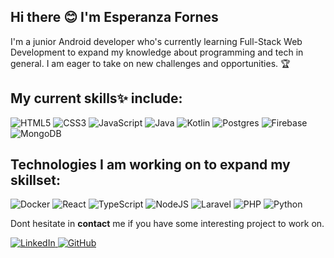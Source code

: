## Hi there 😊 I'm Esperanza Fornes

I'm a junior Android developer who's currently learning Full-Stack Web Development to expand my knowledge about programming and tech in general. 
I am eager to take on new challenges and opportunities. 🏆
<br>

## My current skills✨ include:
![HTML5](https://img.shields.io/badge/HTML5-E34F26?style=for-the-badge&logo=html5&logoColor=white)  ![CSS3](https://img.shields.io/badge/CSS3-1572B6?style=for-the-badge&logo=css3&logoColor=white
)   ![JavaScript](https://img.shields.io/badge/JavaScript-323330?style=for-the-badge&logo=javascript&logoColor=F7DF1E) ![Java](https://img.shields.io/badge/java-%23ED8B00.svg?style=for-the-badge&logo=openjdk&logoColor=white)   ![Kotlin](https://img.shields.io/badge/kotlin-%237F52FF.svg?style=for-the-badge&logo=kotlin&logoColor=white)    ![Postgres](https://img.shields.io/badge/postgres-%23316192.svg?style=for-the-badge&logo=postgresql&logoColor=white)    ![Firebase](https://img.shields.io/badge/firebase-%23039BE5.svg?style=for-the-badge&logo=firebase)  ![MongoDB](https://img.shields.io/badge/MongoDB-%234ea94b.svg?style=for-the-badge&logo=mongodb&logoColor=white)  

## Technologies I am working on to expand my skillset:
![Docker](https://img.shields.io/badge/docker-%230db7ed.svg?style=for-the-badge&logo=docker&logoColor=white)    ![React](https://img.shields.io/badge/react-%2320232a.svg?style=for-the-badge&logo=react&logoColor=%2361DAFB)   ![TypeScript](https://img.shields.io/badge/typescript-%23007ACC.svg?style=for-the-badge&logo=typescript&logoColor=white)    ![NodeJS](https://img.shields.io/badge/node.js-6DA55F?style=for-the-badge&logo=node.js&logoColor=white) ![Laravel](https://img.shields.io/badge/laravel-%23FF2D20.svg?style=for-the-badge&logo=laravel&logoColor=white) ![PHP](https://img.shields.io/badge/php-%23777BB4.svg?style=for-the-badge&logo=php&logoColor=white) ![Python](https://img.shields.io/badge/python-3670A0?style=for-the-badge&logo=python&logoColor=ffdd54)


Dont hesitate in <strong>contact</strong> me if you have some interesting project to work on. <br>

<a href="https://www.linkedin.com/in/fornesborja" target="blank">![LinkedIn](https://img.shields.io/badge/linkedin-%230077B5.svg?style=for-the-badge&logo=linkedin&logoColor=white) </a>   <a href="https://www.github.com/FornesBorja" target="blank"> ![GitHub](https://img.shields.io/badge/github-%23121011.svg?style=for-the-badge&logo=github&logoColor=white)</a>

